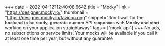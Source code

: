 +++
date = 2022-04-12T12:40:08.664Z
title = "Mocky"
link = "https://designer.mocky.io/"
thumbnail = "https://designer.mocky.io/favicon.png"
snippet="Don't wait for the backend to be ready, generate custom API responses with Mocky and start working on your application straightaway"
tags = ["mock-api"]
+++
No ads, no subscriptions or service limits. Your mocks will be available if you call it at least one time per year, but without any guarantee
